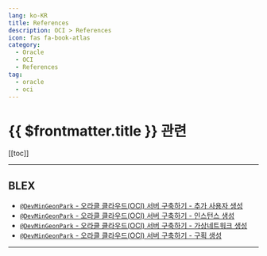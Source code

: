 ```yaml
---
lang: ko-KR
title: References
description: OCI > References
icon: fas fa-book-atlas
category:
  - Oracle
  - OCI
  - References 
tag:
  - oracle
  - oci
---
```


# {{ $frontmatter.title }} 관련

[[toc]]

---

## <VPIcon icon="iconfont icon-blex"/>BLEX

- [`@DevMinGeonPark` - 오라클 클라우드(OCI) 서버 구축하기 - 추가 사용자 생성](https://blex.me/@DevMinGeonPark/%EC%98%A4%EB%9D%BC%ED%81%B4-%ED%81%B4%EB%9D%BC%EC%9A%B0%EB%93%9Coci-%EC%84%9C%EB%B2%84-%EA%B5%AC%EC%B6%95%ED%95%98%EA%B8%B0-%EC%B6%94%EA%B0%80-%EC%82%AC%EC%9A%A9%EC%9E%90-%EC%83%9D%EC%84%B1)
- [`@DevMinGeonPark` - 오라클 클라우드(OCI) 서버 구축하기 - 인스턴스 생성](https://blex.me/@DevMinGeonPark/%EC%98%A4%EB%9D%BC%ED%81%B4-%ED%81%B4%EB%9D%BC%EC%9A%B0%EB%93%9Coci-%EC%84%9C%EB%B2%84-%EA%B5%AC%EC%B6%95%ED%95%98%EA%B8%B0-%EC%9D%B8%EC%8A%A4%ED%84%B4%EC%8A%A4-%EC%83%9D%EC%84%B1)
- [`@DevMinGeonPark` - 오라클 클라우드(OCI) 서버 구축하기 - 가상네트워크 생성](https://blex.me/@DevMinGeonPark/%EC%98%A4%EB%9D%BC%ED%81%B4-%ED%81%B4%EB%9D%BC%EC%9A%B0%EB%93%9Coci-%EC%84%9C%EB%B2%84-%EA%B5%AC%EC%B6%95%ED%95%98%EA%B8%B0-%EA%B0%80%EC%83%81%EB%84%A4%ED%8A%B8%EC%9B%8C%ED%81%AC-%EC%83%9D%EC%84%B1)
- [`@DevMinGeonPark` - 오라클 클라우드(OCI) 서버 구축하기 - 구획 생성](https://blex.me/@DevMinGeonPark/%EC%98%A4%EB%9D%BC%ED%81%B4-%ED%81%B4%EB%9D%BC%EC%9A%B0%EB%93%9Coci-%EC%84%9C%EB%B2%84-%EA%B5%AC%EC%B6%95%ED%95%98%EA%B8%B0-%EA%B5%AC%ED%9A%8D-%EC%83%9D%EC%84%B1)

---

<TagLinks />